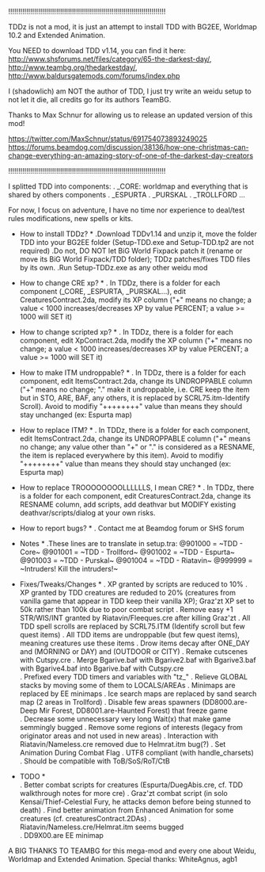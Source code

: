
!!!!!!!!!!!!!!!!!!!!!!!!!!!!!!!!!!!!!!!!!!!!!!!!!!!!!!!!!!!!!!!!!!!!!!!!!!!!!!!

TDDz is not a mod, it is just an attempt to install TDD with BG2EE, Worldmap 10.2 and Extended Animation.

You NEED to download TDD v1.14, you can find it here: http://www.shsforums.net/files/category/65-the-darkest-day/, http://www.teambg.org/thedarkestday/, http://www.baldursgatemods.com/forums/index.php

I (shadowlich) am NOT the author of TDD, I just try write an weidu setup to not let it die, all credits go for its authors TeamBG.

Thanks to Max Schnur for allowing us to release an updated version of this mod!

https://twitter.com/MaxSchnur/status/691754073893249025
https://forums.beamdog.com/discussion/38136/how-one-christmas-can-change-everything-an-amazing-story-of-one-of-the-darkest-day-creators

!!!!!!!!!!!!!!!!!!!!!!!!!!!!!!!!!!!!!!!!!!!!!!!!!!!!!!!!!!!!!!!!!!!!!!!!!!!!!!!


I splitted TDD into components:
    . _CORE: worldmap and everything that is shared by others components
    . _ESPURTA
    . _PURSKAL
    . _TROLLFORD
    ...

For now, I focus on adventure, I have no time nor experience to deal/test rules modifications, new spells or kits.

* How to install TDDz? *
    .Download TDDv1.14 and unzip it, move the folder TDD into your BG2EE folder (Setup-TDD.exe and Setup-TDD.tp2 are not required)
    .Do not, DO NOT let BiG World Fixpack patch it (rename or move its BiG World Fixpack/TDD folder); TDDz patches/fixes TDD files by its own.
    .Run Setup-TDDz.exe as any other weidu mod
    
* How to change CRE xp? *
	. In TDDz, there is a folder for each component (_CORE, _ESPURTA, _PURSKAL...), edit CreaturesContract.2da, modify its XP column ("+" means no change; a value < 1000 increases/decreases XP by value PERCENT; a value >= 1000 will SET it)
	
* How to change scripted xp? *
	. In TDDz, there is a folder for each component, edit XpContract.2da, modify the XP column ("+" means no change; a value < 1000 increases/decreases XP by value PERCENT; a value >= 1000 will SET it)

* How to make ITM undroppable? *
	. In TDDz, there is a folder for each component, edit ItemsContract.2da, change its UNDROPPABLE column ("+" means no change; "." make it undroppable, i.e. CRE keep the item but in STO, ARE, BAF, any others, it is replaced by SCRL75.itm-Identify Scroll). Avoid to modifiy "++++++++" value than means they should stay unchanged (ex: Espurta map)

* How to replace ITM? *
	. In TDDz, there is a folder for each component, edit ItemsContract.2da, change its UNDROPPABLE column ("+" means no change; any value other than "+" or "." is considered as a RESNAME, the item is replaced everywhere by this item). Avoid to modifiy "++++++++" value than means they should stay unchanged (ex: Espurta map)
	
* How to replace TROOOOOOOOLLLLLLS, I mean CRE? *
	. In TDDz, there is a folder for each component, edit CreaturesContract.2da, change its RESNAME column, add scripts, add deathvar but MODIFY existing deathvar/scripts/dialog at your own risks.
	
* How to report bugs? *	
	. Contact me at Beamdog forum or SHS forum	    

* Notes *
    .These lines are to translate in setup.tra:
        @901000 = ~TDD - Core~
        @901001 = ~TDD - Trollford~
        @901002 = ~TDD - Espurta~ 
        @901003 = ~TDD - Purskal~ 
        @901004 = ~TDD - Riatavin~ 
        @999999 = ~Intruders! Kill the intruders!~    

* Fixes/Tweaks/Changes *
	. XP granted by scripts are reduced to 10%
	. XP granted by TDD creatures are reduded to 20% (creatures from vanilla game that appear in TDD keep their vanilla XP); Graz'zt XP set to 50k rather than 100k due to poor combat script
	. Remove easy +1 STR/WIS/INT granted by Riatavin/Fleeques.cre after killing Graz'zt
	. All TDD spell scrolls are replaced by SCRL75.ITM (Identify scroll but few quest items)
	. All TDD items are undroppable (but few quest items), meaning creatures use these items
	. Drow items decay after ONE_DAY and (MORNING or DAY) and (OUTDOOR or CITY)
	. Remake cutscenes with Cutspy.cre
	. Merge Bgarive.baf with Bgarive2.baf with Bgarive3.baf with Bgarive4.baf into Bgarive.baf with Cutspy.cre	
	. Prefixed every TDD timers and variables with "tz_"
	. Relieve GLOBAL stacks by moving some of them to LOCALS/AREAs
	. Minimaps are replaced by EE minimaps
	. Ice search maps are replaced by sand search map (2 areas in Trollford)
	. Disable few areas spawners (DD8000.are-Deep Mir Forest, DD8001.are-Haunted Forest) that freeze game	
	. Decrease some unnecessary very long Wait(x) that make game semmingly bugged
	. Remove some regions of interests (legacy from originator areas and not used in new areas)
	. Interaction with Riatavin/Nameless.cre removed due to Helmrat.itm bug(?)
	. Set Animation During Combat Flag
	. UTF8 compliant (with handle_charsets)
	. Should be compatible with ToB/SoS/RoT/CtB	

* TODO *	
	. Better combat scripts for creatures (Espurta/DuegAbis.cre, cf. TDD walkthrough notes for more cre)
	. Graz'zt combat script (in solo Kensai/Thief-Celestial Fury, he attacks demon before being stunned to death)
	. Find better animation from Enhanced Animation for some creatures (cf. creaturesContract.2DAs)
	. Riatavin/Nameless.cre/Helmrat.itm seems bugged	
	. DD9X00.are EE minimap	

	
A BIG THANKS TO TEAMBG for this mega-mod and every one about Weidu, Worldmap and Extended Animation.
Special thanks: WhiteAgnus, agb1

